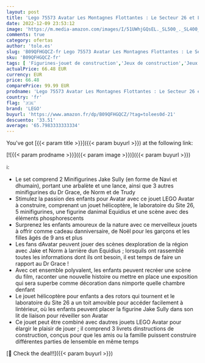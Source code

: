 ```yaml
---
layout: post
title: 'Lego 75573 Avatar Les Montagnes Flottantes : Le Secteur 26 et Le Samson RDA  Jouet  Figurine Animal Equidius  et 5 Minifigurines  Cadeau Enfants 9 Ans'
date: 2022-12-09 23:53:12
image: 'https://m.media-amazon.com/images/I/51UWhjGQsEL._SL500_._SL400_.jpg'
comments: true
category: ofertas
author: 'tole.es'
slug: 'B09QFHGQCZ-fr Lego 75573 Avatar Les Montagnes Flottantes : Le Secteur 26...'
sku: 'B09QFHGQCZ-fr'
tags: [ 'Figurines-jouet de construction','Jeux de construction','Jeux et Jouets','Jeux et jouets','Stockage et accessoires','lego','🇫🇷', ]
actualPrice: 66.48 EUR
currency: EUR
price: 66.48
comparePrice: 99.99 EUR
prodname: 'Lego 75573 Avatar Les Montagnes Flottantes : Le Secteur 26 et Le Samson RDA  Jouet  Figurine Animal Equidius  et 5 Minifigurines  Cadeau Enfants 9 Ans'
country: 'fr'
flag: '🇫🇷'
brand: 'LEGO'
buyurl: 'https://www.amazon.fr/dp/B09QFHGQCZ/?tag=tolees0d-21'
descuento: '33.51'
average: '65.7983333333334'
---
```


You've got [{{< param title >}}]({{< param buyurl >}}) at the following link:

[![{{< param prodname >}}]({{< param image >}})]({{< param buyurl >}})

ℹ️:

- Le set comprend 2 Minifigurines Jake Sully (en forme de Navi et dhumain), portant une arbalète et une lance, ainsi que 3 autres minifigurines du Dr Grace, de Norm et de Trudy
- Stimulez la passion des enfants pour Avatar avec ce jouet LEGO Avatar à construire, comprenant un jouet hélicoptère, le laboratoire du Site 26, 5 minifigurines, une figurine danimal Equidius et une scène avec des éléments phosphorescents
- Surprenez les enfants amoureux de la nature avec ce merveilleux jouets à offrir comme cadeau danniversaire, de Noël pour les garçons et les filles âgés de 9 ans et plus
- Les fans dAvatar peuvent jouer des scènes dexploration de la région avec Jake et Norm à larrière dun Equidius ; lorsquils ont rassemblé toutes les informations dont ils ont besoin, il est temps de faire un rapport au Dr Grace !
- Avec cet ensemble polyvalent, les enfants peuvent recréer une scène du film, raconter une nouvelle histoire ou mettre en place une exposition qui sera superbe comme décoration dans nimporte quelle chambre denfant
- Le jouet hélicoptère pour enfants a des rotors qui tournent et le laboratoire du Site 26 a un toit amovible pour accéder facilement à lintérieur, où les enfants peuvent placer la figurine Jake Sully dans son lit de liaison pour réveiller son Avatar
- Ce jouet peut être combiné avec dautres jouets LEGO Avatar pour élargir le plaisir de jouer ; il comprend 3 livrets dinstructions de construction, conçus pour que les amis ou la famille puissent construire différentes parties de lensemble en même temps

[🛒 Check the deal!!]({{< param buyurl >}})
